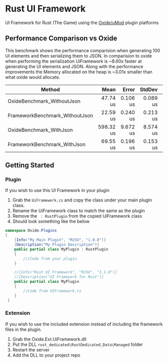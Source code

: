 # Rust UI Framework
UI Framework for Rust (The Game) using the [Oxide/uMod](https://umod.org) plugin platforms

## Performance Comparison vs Oxide

This benchmark shows the performance comparision when generating 100 UI elements and then serializing them to JSON.
In comparision to oxide when performing the serialization UiFramework is ~8.60x faster at generating the UI elements and JSON.
Along with the performance improvements the Memory allocated on the heap is ~3.01x smaller than what oxide would allocate.

|                         Method |      Mean |    Error |   StdDev | Ratio |   Gen 0 |  Gen 1 | Allocated |
|------------------------------- |----------:|---------:|---------:|------:|--------:|-------:|----------:|
|     OxideBenchmark_WithoutJson |  47.74 us | 0.106 us | 0.089 us |  0.08 | 12.3291 |      - |     51 KB |
| FrameworkBenchmark_WithoutJson |  22.59 us | 0.240 us | 0.213 us |  0.04 |  3.8147 |      - |     16 KB |
|        OxideBenchmark_WithJson | 598.32 us | 9.672 us | 8.574 us |  1.00 | 39.0625 | 9.7656 |    163 KB |
|    FrameworkBenchmark_WithJson |  69.55 us | 0.196 us | 0.153 us |  0.12 | 13.0615 |      - |     54 KB |

## Getting Started

### Plugin
If you wish to use this UI Framework in your plugin  
1. Grab the `UiFramework.cs` and copy the class under your main plugin class.
2. Rename the UiFramework class to match the same as the plugin
3. Remove the ` : RustPlugin` from the copied UiFramework class
4. Should look something like the below

```c#
namespace Oxide.Plugins
{
    [Info("My Main Plugin", "MJSU", "1.0.0")]
    [Description("My Plugin Description")]
    public partial class MyPlugin : RustPlugin
    {
        ///Code from your plugin
    }

    //[Info("Rust UI Framework", "MJSU", "1.1.0")]
    //[Description("UI Framework for Rust")]
    public partial class MyPlugin
    {
        //Code from UIFramework.cs
    }
 }
```

### Extension
If you wish to use the included extension instead of including the framework files in the plugin.
1. Grab the Oxide.Ext.UiFramework.dll
2. Put the DLL `rust_dedicated\RustDedicated_Data\Managed` folder
3. Restart the server
4. Add the DLL to your project repo

